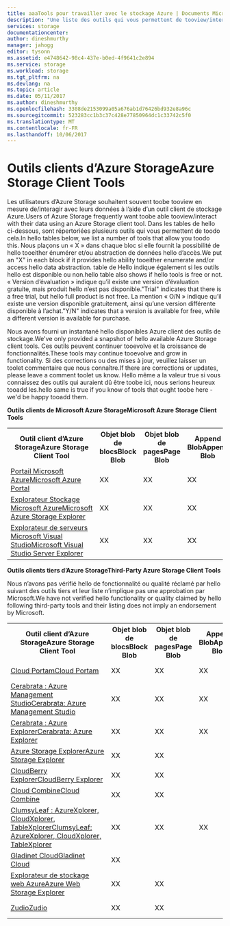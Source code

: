 ```yaml
---
title: aaaTools pour travailler avec le stockage Azure | Documents Microsoft
description: "Une liste des outils qui vous permettent de tooview/interagir avec vos données de stockage Azure."
services: storage
documentationcenter: 
author: dineshmurthy
manager: jahogg
editor: tysonn
ms.assetid: e4748642-98c4-437e-b0ed-4f9641c2e894
ms.service: storage
ms.workload: storage
ms.tgt_pltfrm: na
ms.devlang: na
ms.topic: article
ms.date: 05/11/2017
ms.author: dineshmurthy
ms.openlocfilehash: 3308de2153099a05a676ab1d76426bd932e8a96c
ms.sourcegitcommit: 523283cc1b3c37c428e77850964dc1c33742c5f0
ms.translationtype: MT
ms.contentlocale: fr-FR
ms.lasthandoff: 10/06/2017
---
```

# <a name="azure-storage-client-tools"></a><span data-ttu-id="82b81-103">Outils clients d’Azure Storage</span><span class="sxs-lookup"><span data-stu-id="82b81-103">Azure Storage Client Tools</span></span>
<span data-ttu-id="82b81-104">Les utilisateurs d’Azure Storage souhaitent souvent toobe tooview en mesure de/interagir avec leurs données à l’aide d’un outil client de stockage Azure.</span><span class="sxs-lookup"><span data-stu-id="82b81-104">Users of Azure Storage frequently want toobe able tooview/interact with their data using an Azure Storage client tool.</span></span> <span data-ttu-id="82b81-105">Dans les tables de hello ci-dessous, sont répertoriées plusieurs outils qui vous permettent de toodo cela.</span><span class="sxs-lookup"><span data-stu-id="82b81-105">In hello tables below, we list a number of tools that allow you toodo this.</span></span> <span data-ttu-id="82b81-106">Nous plaçons un « X » dans chaque bloc si elle fournit la possibilité de hello tooeither énumérer et/ou abstraction de données hello d’accès.</span><span class="sxs-lookup"><span data-stu-id="82b81-106">We put an "X" in each block if it provides hello ability tooeither enumerate and/or access hello data abstraction.</span></span> <span data-ttu-id="82b81-107">table de Hello indique également si les outils hello est disponible ou non.</span><span class="sxs-lookup"><span data-stu-id="82b81-107">hello table also shows if hello tools is free or not.</span></span> <span data-ttu-id="82b81-108">« Version d’évaluation » indique qu’il existe une version d’évaluation gratuite, mais produit hello n’est pas disponible.</span><span class="sxs-lookup"><span data-stu-id="82b81-108">"Trial" indicates that there is a free trial, but hello full product is not free.</span></span> <span data-ttu-id="82b81-109">La mention « O/N » indique qu’il existe une version disponible gratuitement, ainsi qu’une version différente disponible à l’achat.</span><span class="sxs-lookup"><span data-stu-id="82b81-109">"Y/N" indicates that a version is available for free, while a different version is available for purchase.</span></span>

<span data-ttu-id="82b81-110">Nous avons fourni un instantané hello disponibles Azure client des outils de stockage.</span><span class="sxs-lookup"><span data-stu-id="82b81-110">We've only provided a snapshot of hello available Azure Storage client tools.</span></span> <span data-ttu-id="82b81-111">Ces outils peuvent continuer tooevolve et la croissance de fonctionnalités.</span><span class="sxs-lookup"><span data-stu-id="82b81-111">These tools may continue tooevolve and grow in functionality.</span></span> <span data-ttu-id="82b81-112">Si des corrections ou des mises à jour, veuillez laisser un toolet commentaire que nous connaître.</span><span class="sxs-lookup"><span data-stu-id="82b81-112">If there are corrections or updates, please leave a comment toolet us know.</span></span> <span data-ttu-id="82b81-113">Hello même a la valeur true si vous connaissez des outils qui auraient dû être toobe ici, nous serions heureux tooadd les.</span><span class="sxs-lookup"><span data-stu-id="82b81-113">hello same is true if you know of tools that ought toobe here - we'd be happy tooadd them.</span></span>

<span data-ttu-id="82b81-114">**Outils clients de Microsoft Azure Storage**</span><span class="sxs-lookup"><span data-stu-id="82b81-114">**Microsoft Azure Storage Client Tools**</span></span>

<table>
  <tr>
    <th rowspan="2"><span data-ttu-id="82b81-115">Outil client d’Azure Storage</span><span class="sxs-lookup"><span data-stu-id="82b81-115">Azure Storage Client Tool</span></span></th>
    <th rowspan="2"><span data-ttu-id="82b81-116">Objet blob de blocs</span><span class="sxs-lookup"><span data-stu-id="82b81-116">Block Blob</span></span></th>
    <th rowspan="2"><span data-ttu-id="82b81-117">Objet blob de pages</span><span class="sxs-lookup"><span data-stu-id="82b81-117">Page Blob</span></span></th>
    <th rowspan="2"><span data-ttu-id="82b81-118">Append Blob</span><span class="sxs-lookup"><span data-stu-id="82b81-118">Append Blob</span></span></th>
    <th rowspan="2"><span data-ttu-id="82b81-119">Tables</span><span class="sxs-lookup"><span data-stu-id="82b81-119">Tables</span></span></th>
    <th rowspan="2"><span data-ttu-id="82b81-120">Files d’attente</span><span class="sxs-lookup"><span data-stu-id="82b81-120">Queues</span></span></th>
    <th rowspan="2"><span data-ttu-id="82b81-121">Fichiers</span><span class="sxs-lookup"><span data-stu-id="82b81-121">Files</span></span></th>
    <th rowspan="2"><span data-ttu-id="82b81-122">Gratuit</span><span class="sxs-lookup"><span data-stu-id="82b81-122">Free</span></span></th>
    <th colspan="4"><span data-ttu-id="82b81-123">Plateforme</span><span class="sxs-lookup"><span data-stu-id="82b81-123">Platform</span></span></th>
  </tr>
  <tr>
    <td><span data-ttu-id="82b81-124">Web</span><span class="sxs-lookup"><span data-stu-id="82b81-124">Web</span></span></td>
    <td><span data-ttu-id="82b81-125">Windows</span><span class="sxs-lookup"><span data-stu-id="82b81-125">Windows</span></span></td>
    <td><span data-ttu-id="82b81-126">OSX</span><span class="sxs-lookup"><span data-stu-id="82b81-126">OSX</span></span></td>
    <td><span data-ttu-id="82b81-127">Linux</span><span class="sxs-lookup"><span data-stu-id="82b81-127">Linux</span></span></td>
  </tr>
  <tr>
    <td><span data-ttu-id="82b81-128"><a href="https://azure.microsoft.com/features/azure-portal/">Portail Microsoft Azure</a></span><span class="sxs-lookup"><span data-stu-id="82b81-128"><a href="https://azure.microsoft.com/features/azure-portal/">Microsoft Azure Portal</a></span></span></td>
    <td><span data-ttu-id="82b81-129">X</span><span class="sxs-lookup"><span data-stu-id="82b81-129">X</span></span></td>
    <td><span data-ttu-id="82b81-130">X</span><span class="sxs-lookup"><span data-stu-id="82b81-130">X</span></span></td>
    <td><span data-ttu-id="82b81-131">X</span><span class="sxs-lookup"><span data-stu-id="82b81-131">X</span></span></td>
    <td><span data-ttu-id="82b81-132">X</span><span class="sxs-lookup"><span data-stu-id="82b81-132">X</span></span></td>
    <td><span data-ttu-id="82b81-133">X</span><span class="sxs-lookup"><span data-stu-id="82b81-133">X</span></span></td>
    <td><span data-ttu-id="82b81-134">X</span><span class="sxs-lookup"><span data-stu-id="82b81-134">X</span></span></td>
    <td><span data-ttu-id="82b81-135">O</span><span class="sxs-lookup"><span data-stu-id="82b81-135">Y</span></span></td>
    <td><span data-ttu-id="82b81-136">X</span><span class="sxs-lookup"><span data-stu-id="82b81-136">X</span></span></td>
    <td></td>
    <td></td>
    <td></td>
  </tr>
  <tr>
    <td><span data-ttu-id="82b81-137"><a href="http://storageexplorer.com/">Explorateur Stockage Microsoft Azure</a></span><span class="sxs-lookup"><span data-stu-id="82b81-137"><a href="http://storageexplorer.com/">Microsoft Azure Storage Explorer</a></span></span></td>
    <td><span data-ttu-id="82b81-138">X</span><span class="sxs-lookup"><span data-stu-id="82b81-138">X</span></span></td>
    <td><span data-ttu-id="82b81-139">X</span><span class="sxs-lookup"><span data-stu-id="82b81-139">X</span></span></td>
    <td><span data-ttu-id="82b81-140">X</span><span class="sxs-lookup"><span data-stu-id="82b81-140">X</span></span></td>
    <td><span data-ttu-id="82b81-141">X</span><span class="sxs-lookup"><span data-stu-id="82b81-141">X</span></span></td>
    <td><span data-ttu-id="82b81-142">X</span><span class="sxs-lookup"><span data-stu-id="82b81-142">X</span></span></td>
    <td><span data-ttu-id="82b81-143">X</span><span class="sxs-lookup"><span data-stu-id="82b81-143">X</span></span></td>
    <td><span data-ttu-id="82b81-144">O</span><span class="sxs-lookup"><span data-stu-id="82b81-144">Y</span></span></td>
    <td></td>
    <td><span data-ttu-id="82b81-145">X</span><span class="sxs-lookup"><span data-stu-id="82b81-145">X</span></span></td>
    <td><span data-ttu-id="82b81-146">X</span><span class="sxs-lookup"><span data-stu-id="82b81-146">X</span></span></td>
    <td><span data-ttu-id="82b81-147">X</span><span class="sxs-lookup"><span data-stu-id="82b81-147">X</span></span></td>
  </tr>
  <tr>
    <td><span data-ttu-id="82b81-148"><a href="https://www.visualstudio.com/features/azure-tools-vs.aspx">Explorateur de serveurs Microsoft Visual Studio</a></span><span class="sxs-lookup"><span data-stu-id="82b81-148"><a href="https://www.visualstudio.com/features/azure-tools-vs.aspx">Microsoft Visual Studio Server Explorer</a></span></span></td>
    <td><span data-ttu-id="82b81-149">X</span><span class="sxs-lookup"><span data-stu-id="82b81-149">X</span></span></td>
    <td><span data-ttu-id="82b81-150">X</span><span class="sxs-lookup"><span data-stu-id="82b81-150">X</span></span></td>
    <td><span data-ttu-id="82b81-151">X</span><span class="sxs-lookup"><span data-stu-id="82b81-151">X</span></span></td>
    <td><span data-ttu-id="82b81-152">X</span><span class="sxs-lookup"><span data-stu-id="82b81-152">X</span></span></td>
    <td><span data-ttu-id="82b81-153">X</span><span class="sxs-lookup"><span data-stu-id="82b81-153">X</span></span></td>
    <td></td>
    <td><span data-ttu-id="82b81-154">O</span><span class="sxs-lookup"><span data-stu-id="82b81-154">Y</span></span></td>
    <td></td>
    <td><span data-ttu-id="82b81-155">X</span><span class="sxs-lookup"><span data-stu-id="82b81-155">X</span></span></td>
    <td></td>
    <td></td>
  </tr>
</table>

<span data-ttu-id="82b81-156">**Outils clients tiers d’Azure Storage**</span><span class="sxs-lookup"><span data-stu-id="82b81-156">**Third-Party Azure Storage Client Tools**</span></span>

<span data-ttu-id="82b81-157">Nous n’avons pas vérifié hello de fonctionnalité ou qualité réclamé par hello suivant des outils tiers et leur liste n’implique pas une approbation par Microsoft.</span><span class="sxs-lookup"><span data-stu-id="82b81-157">We have not verified hello functionality or quality claimed by hello following third-party tools and their listing does not imply an endorsement by Microsoft.</span></span>

<table>
  <tr>
    <th rowspan="2"><span data-ttu-id="82b81-158">Outil client d’Azure Storage</span><span class="sxs-lookup"><span data-stu-id="82b81-158">Azure Storage Client Tool</span></span></th>
    <th rowspan="2"><span data-ttu-id="82b81-159">Objet blob de blocs</span><span class="sxs-lookup"><span data-stu-id="82b81-159">Block Blob</span></span></th>
    <th rowspan="2"><span data-ttu-id="82b81-160">Objet blob de pages</span><span class="sxs-lookup"><span data-stu-id="82b81-160">Page Blob</span></span></th>
    <th rowspan="2"><span data-ttu-id="82b81-161">Append Blob</span><span class="sxs-lookup"><span data-stu-id="82b81-161">Append Blob</span></span></th>
    <th rowspan="2"><span data-ttu-id="82b81-162">Tables</span><span class="sxs-lookup"><span data-stu-id="82b81-162">Tables</span></span></th>
    <th rowspan="2"><span data-ttu-id="82b81-163">Files d’attente</span><span class="sxs-lookup"><span data-stu-id="82b81-163">Queues</span></span></th>
    <th rowspan="2"><span data-ttu-id="82b81-164">Fichiers</span><span class="sxs-lookup"><span data-stu-id="82b81-164">Files</span></span></th>
    <th rowspan="2"><span data-ttu-id="82b81-165">Gratuit</span><span class="sxs-lookup"><span data-stu-id="82b81-165">Free</span></span></th>
    <th colspan="4"><span data-ttu-id="82b81-166">Plateforme</span><span class="sxs-lookup"><span data-stu-id="82b81-166">Platform</span></span></th>
  </tr>
  <tr>
    <td><span data-ttu-id="82b81-167">Web</span><span class="sxs-lookup"><span data-stu-id="82b81-167">Web</span></span></td>
    <td><span data-ttu-id="82b81-168">Windows</span><span class="sxs-lookup"><span data-stu-id="82b81-168">Windows</span></span></td>
    <td><span data-ttu-id="82b81-169">OSX</span><span class="sxs-lookup"><span data-stu-id="82b81-169">OSX</span></span></td>
    <td><span data-ttu-id="82b81-170">Linux</span><span class="sxs-lookup"><span data-stu-id="82b81-170">Linux</span></span></td>
  </tr>
  <tr>
    <td><span data-ttu-id="82b81-171"><a href="http://www.cloudportam.com/">Cloud Portam</a></span><span class="sxs-lookup"><span data-stu-id="82b81-171"><a href="http://www.cloudportam.com/">Cloud Portam</a></span></span></td>
    <td><span data-ttu-id="82b81-172">X</span><span class="sxs-lookup"><span data-stu-id="82b81-172">X</span></span></td>
    <td><span data-ttu-id="82b81-173">X</span><span class="sxs-lookup"><span data-stu-id="82b81-173">X</span></span></td>
    <td><span data-ttu-id="82b81-174">X</span><span class="sxs-lookup"><span data-stu-id="82b81-174">X</span></span></td>
    <td><span data-ttu-id="82b81-175">X</span><span class="sxs-lookup"><span data-stu-id="82b81-175">X</span></span></td>
    <td><span data-ttu-id="82b81-176">X</span><span class="sxs-lookup"><span data-stu-id="82b81-176">X</span></span></td>
    <td><span data-ttu-id="82b81-177">X</span><span class="sxs-lookup"><span data-stu-id="82b81-177">X</span></span></td>
    <td><span data-ttu-id="82b81-178">Version d’évaluation</span><span class="sxs-lookup"><span data-stu-id="82b81-178">Trial</span></span></td>
    <td><span data-ttu-id="82b81-179">X</span><span class="sxs-lookup"><span data-stu-id="82b81-179">X</span></span></td>
    <td></td>
    <td></td>
    <td></td>
  </tr>
  <tr>
    <td><span data-ttu-id="82b81-180"><a href="http://www.cerebrata.com/products/azure-management-studio/introduction">Cerabrata : Azure Management Studio</a></span><span class="sxs-lookup"><span data-stu-id="82b81-180"><a href="http://www.cerebrata.com/products/azure-management-studio/introduction">Cerabrata: Azure Management Studio</a></span></span></td>
    <td><span data-ttu-id="82b81-181">X</span><span class="sxs-lookup"><span data-stu-id="82b81-181">X</span></span></td>
    <td><span data-ttu-id="82b81-182">X</span><span class="sxs-lookup"><span data-stu-id="82b81-182">X</span></span></td>
    <td><span data-ttu-id="82b81-183">X</span><span class="sxs-lookup"><span data-stu-id="82b81-183">X</span></span></td>
    <td><span data-ttu-id="82b81-184">X</span><span class="sxs-lookup"><span data-stu-id="82b81-184">X</span></span></td>
    <td><span data-ttu-id="82b81-185">X</span><span class="sxs-lookup"><span data-stu-id="82b81-185">X</span></span></td>
    <td><span data-ttu-id="82b81-186">X</span><span class="sxs-lookup"><span data-stu-id="82b81-186">X</span></span></td>
    <td><span data-ttu-id="82b81-187">Version d’évaluation</span><span class="sxs-lookup"><span data-stu-id="82b81-187">Trial</span></span></td>
    <td></td>
    <td><span data-ttu-id="82b81-188">X</span><span class="sxs-lookup"><span data-stu-id="82b81-188">X</span></span></td>
    <td></td>
    <td></td>
  </tr>
  <tr>
    <td><span data-ttu-id="82b81-189"><a href="http://www.cerebrata.com/products/azure-explorer/introduction">Cerabrata : Azure Explorer</a></span><span class="sxs-lookup"><span data-stu-id="82b81-189"><a href="http://www.cerebrata.com/products/azure-explorer/introduction">Cerabrata: Azure Explorer</a></span></span></td>
    <td><span data-ttu-id="82b81-190">X</span><span class="sxs-lookup"><span data-stu-id="82b81-190">X</span></span></td>
    <td><span data-ttu-id="82b81-191">X</span><span class="sxs-lookup"><span data-stu-id="82b81-191">X</span></span></td>
    <td><span data-ttu-id="82b81-192">X</span><span class="sxs-lookup"><span data-stu-id="82b81-192">X</span></span></td>
    <td></td>
    <td></td>
    <td><span data-ttu-id="82b81-193">X</span><span class="sxs-lookup"><span data-stu-id="82b81-193">X</span></span></td>
    <td><span data-ttu-id="82b81-194">O</span><span class="sxs-lookup"><span data-stu-id="82b81-194">Y</span></span></td>
    <td></td>
    <td><span data-ttu-id="82b81-195">X</span><span class="sxs-lookup"><span data-stu-id="82b81-195">X</span></span></td>
    <td></td>
    <td></td>
  </tr>
  <tr>
    <td><span data-ttu-id="82b81-196"><a href="https://github.com/sebagomez/azurestorageexplorer">Azure Storage Explorer</a></span><span class="sxs-lookup"><span data-stu-id="82b81-196"><a href="https://github.com/sebagomez/azurestorageexplorer">Azure Storage Explorer</a></span></span></td>
    <td><span data-ttu-id="82b81-197">X</span><span class="sxs-lookup"><span data-stu-id="82b81-197">X</span></span></td>
    <td><span data-ttu-id="82b81-198">X</span><span class="sxs-lookup"><span data-stu-id="82b81-198">X</span></span></td>
    <td></td>
    <td><span data-ttu-id="82b81-199">X</span><span class="sxs-lookup"><span data-stu-id="82b81-199">X</span></span></td>
    <td><span data-ttu-id="82b81-200">X</span><span class="sxs-lookup"><span data-stu-id="82b81-200">X</span></span></td>
    <td></td>
    <td><span data-ttu-id="82b81-201">O</span><span class="sxs-lookup"><span data-stu-id="82b81-201">Y</span></span></td>
    <td></td>
    <td><span data-ttu-id="82b81-202">X</span><span class="sxs-lookup"><span data-stu-id="82b81-202">X</span></span></td>
    <td></td>
    <td></td>
  </tr>
  <tr>
    <td><span data-ttu-id="82b81-203"><a href="http://www.cloudberrylab.com/free-microsoft-azure-explorer.aspx">CloudBerry Explorer</a></span><span class="sxs-lookup"><span data-stu-id="82b81-203"><a href="http://www.cloudberrylab.com/free-microsoft-azure-explorer.aspx">CloudBerry Explorer</a></span></span></td>
    <td><span data-ttu-id="82b81-204">X</span><span class="sxs-lookup"><span data-stu-id="82b81-204">X</span></span></td>
    <td><span data-ttu-id="82b81-205">X</span><span class="sxs-lookup"><span data-stu-id="82b81-205">X</span></span></td>
    <td></td>
    <td></td>
    <td></td>
    <td><span data-ttu-id="82b81-206">X</span><span class="sxs-lookup"><span data-stu-id="82b81-206">X</span></span></td>
    <td><span data-ttu-id="82b81-207">O/N</span><span class="sxs-lookup"><span data-stu-id="82b81-207">Y/N</span></span></td>
    <td></td>
    <td><span data-ttu-id="82b81-208">X</span><span class="sxs-lookup"><span data-stu-id="82b81-208">X</span></span></td>
    <td></td>
    <td></td>
  </tr>
  <tr>
    <td><span data-ttu-id="82b81-209"><a href="http://www.gapotchenko.com/cloudcombine">Cloud Combine</a></span><span class="sxs-lookup"><span data-stu-id="82b81-209"><a href="http://www.gapotchenko.com/cloudcombine">Cloud Combine</a></span></span></td>
    <td><span data-ttu-id="82b81-210">X</span><span class="sxs-lookup"><span data-stu-id="82b81-210">X</span></span></td>
    <td><span data-ttu-id="82b81-211">X</span><span class="sxs-lookup"><span data-stu-id="82b81-211">X</span></span></td>
    <td></td>
    <td><span data-ttu-id="82b81-212">X</span><span class="sxs-lookup"><span data-stu-id="82b81-212">X</span></span></td>
    <td><span data-ttu-id="82b81-213">X</span><span class="sxs-lookup"><span data-stu-id="82b81-213">X</span></span></td>
    <td></td>
    <td><span data-ttu-id="82b81-214">Version d’évaluation</span><span class="sxs-lookup"><span data-stu-id="82b81-214">Trial</span></span></td>
    <td></td>
    <td><span data-ttu-id="82b81-215">X</span><span class="sxs-lookup"><span data-stu-id="82b81-215">X</span></span></td>
    <td></td>
    <td></td>
  </tr>
  <tr>
    <td><span data-ttu-id="82b81-216"><a href="http://clumsyleaf.com">ClumsyLeaf : AzureXplorer, CloudXplorer, TableXplorer</a></span><span class="sxs-lookup"><span data-stu-id="82b81-216"><a href="http://clumsyleaf.com">ClumsyLeaf: AzureXplorer, CloudXplorer, TableXplorer</a></span></span></td>
    <td><span data-ttu-id="82b81-217">X</span><span class="sxs-lookup"><span data-stu-id="82b81-217">X</span></span></td>
    <td><span data-ttu-id="82b81-218">X</span><span class="sxs-lookup"><span data-stu-id="82b81-218">X</span></span></td>
    <td><span data-ttu-id="82b81-219">X</span><span class="sxs-lookup"><span data-stu-id="82b81-219">X</span></span></td>
    <td><span data-ttu-id="82b81-220">X</span><span class="sxs-lookup"><span data-stu-id="82b81-220">X</span></span></td>
    <td><span data-ttu-id="82b81-221">X</span><span class="sxs-lookup"><span data-stu-id="82b81-221">X</span></span></td>
    <td><span data-ttu-id="82b81-222">X</span><span class="sxs-lookup"><span data-stu-id="82b81-222">X</span></span></td>
    <td><span data-ttu-id="82b81-223">O</span><span class="sxs-lookup"><span data-stu-id="82b81-223">Y</span></span></td>
    <td></td>
    <td><span data-ttu-id="82b81-224">X</span><span class="sxs-lookup"><span data-stu-id="82b81-224">X</span></span></td>
    <td></td>
    <td></td>
  </tr>
  <tr>
    <td><span data-ttu-id="82b81-225"><a href="http://www.gladinet.com/Azure-Storage/index.htm">Gladinet Cloud</a></span><span class="sxs-lookup"><span data-stu-id="82b81-225"><a href="http://www.gladinet.com/Azure-Storage/index.htm">Gladinet Cloud</a></span></span></td>
    <td><span data-ttu-id="82b81-226">X</span><span class="sxs-lookup"><span data-stu-id="82b81-226">X</span></span></td>
    <td></td>
    <td></td>
    <td></td>
    <td></td>
    <td></td>
    <td><span data-ttu-id="82b81-227">Version d’évaluation</span><span class="sxs-lookup"><span data-stu-id="82b81-227">Trial</span></span></td>
    <td></td>
    <td><span data-ttu-id="82b81-228">X</span><span class="sxs-lookup"><span data-stu-id="82b81-228">X</span></span></td>
    <td></td>
    <td></td>
  </tr>
  <tr>
    <td><span data-ttu-id="82b81-229"><a href="http://storageexplorer.codeplex.com/">Explorateur de stockage web Azure</a></span><span class="sxs-lookup"><span data-stu-id="82b81-229"><a href="http://storageexplorer.codeplex.com/">Azure Web Storage Explorer</a></span></span></td>
    <td><span data-ttu-id="82b81-230">X</span><span class="sxs-lookup"><span data-stu-id="82b81-230">X</span></span></td>
    <td><span data-ttu-id="82b81-231">X</span><span class="sxs-lookup"><span data-stu-id="82b81-231">X</span></span></td>
    <td></td>
    <td><span data-ttu-id="82b81-232">X</span><span class="sxs-lookup"><span data-stu-id="82b81-232">X</span></span></td>
    <td><span data-ttu-id="82b81-233">X</span><span class="sxs-lookup"><span data-stu-id="82b81-233">X</span></span></td>
    <td></td>
    <td><span data-ttu-id="82b81-234">O</span><span class="sxs-lookup"><span data-stu-id="82b81-234">Y</span></span></td>
    <td><span data-ttu-id="82b81-235">X</span><span class="sxs-lookup"><span data-stu-id="82b81-235">X</span></span></td>
    <td></td>
    <td></td>
    <td></td>
  </tr>
  <tr>
    <td><span data-ttu-id="82b81-236"><a href="https://zudio.co/">Zudio</a></span><span class="sxs-lookup"><span data-stu-id="82b81-236"><a href="https://zudio.co/">Zudio</a></span></span></td>
    <td><span data-ttu-id="82b81-237">X</span><span class="sxs-lookup"><span data-stu-id="82b81-237">X</span></span></td>
    <td><span data-ttu-id="82b81-238">X</span><span class="sxs-lookup"><span data-stu-id="82b81-238">X</span></span></td>
    <td></td>
    <td><span data-ttu-id="82b81-239">X</span><span class="sxs-lookup"><span data-stu-id="82b81-239">X</span></span></td>
    <td><span data-ttu-id="82b81-240">X</span><span class="sxs-lookup"><span data-stu-id="82b81-240">X</span></span></td>
    <td><span data-ttu-id="82b81-241">X</span><span class="sxs-lookup"><span data-stu-id="82b81-241">X</span></span></td>
    <td><span data-ttu-id="82b81-242">Version d’évaluation</span><span class="sxs-lookup"><span data-stu-id="82b81-242">Trial</span></span></td>
    <td><span data-ttu-id="82b81-243">X</span><span class="sxs-lookup"><span data-stu-id="82b81-243">X</span></span></td>
    <td></td>
    <td></td>
    <td></td>
  </tr>
</table>

